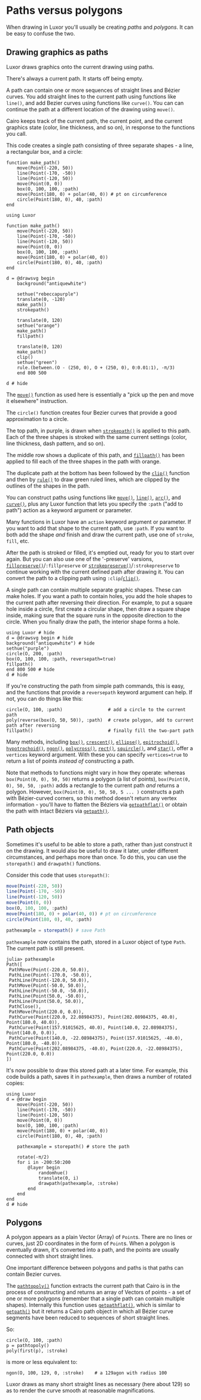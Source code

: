 # Paths versus polygons

When drawing in Luxor you'll usually be creating _paths_ and
_polygons_. It can be easy to confuse the two.

## Drawing graphics as paths

Luxor draws graphics onto the current drawing using paths.

There's always a current path. It starts off being empty.

A path can contain one or more sequences of straight lines
and Bézier curves. You add straight lines to the current
path using functions like `line()`, and add Bezier curves
using functions like `curve()`. You can can continue the
path at a different location of the drawing using `move()`.

Cairo keeps track of the current path, the current point,
and the current graphics state (color, line thickness, and
so on), in response to the functions you call.

This code creates a single path consisting of three separate
shapes - a line, a rectangular box, and a circle:

```
function make_path()
    move(Point(-220, 50))
    line(Point(-170, -50))
    line(Point(-120, 50))
    move(Point(0, 0))
    box(O, 100, 100, :path)
    move(Point(180, 0) + polar(40, 0)) # pt on circumference
    circle(Point(180, 0), 40, :path)
end
```

```@setup pathexample
using Luxor

function make_path()
    move(Point(-220, 50))
    line(Point(-170, -50))
    line(Point(-120, 50))
    move(Point(0, 0))
    box(O, 100, 100, :path)
    move(Point(180, 0) + polar(40, 0))
    circle(Point(180, 0), 40, :path)
end

d = @drawsvg begin
    background("antiquewhite")

    sethue("rebeccapurple")
    translate(0, -120)
    make_path()
    strokepath()

    translate(0, 120)
    sethue("orange")
    make_path()
    fillpath()

    translate(0, 120)
    make_path()
    clip()
    sethue("green")
    rule.(between.(O - (250, 0), O + (250, 0), 0:0.01:1), -π/3)
    end 800 500
```

```@example pathexample
d # hide
```

The [`move()`](@ref) function as used here is essentially a "pick up
the pen and move it elsewhere" instruction.

The `circle()` function creates four Bezier curves that provide a good approximation to a circle.

The top path, in purple, is drawn when
[`strokepath()`](@ref) is applied to this path. Each of the
three shapes is stroked with the same current settings
(color, line thickness, dash pattern, and so on).

The middle row shows a duplicate of this path, and
[`fillpath()`](@ref) has been applied to fill each of
the three shapes in the path with orange.

The duplicate path at the bottom has been followed by
the [`clip()`](@ref) function and then by
[`rule()`](@ref) to draw green ruled lines, which are
clipped by the outlines of the shapes in the path.

You can construct paths using functions like [`move()`](@ref),
[`line()`](@ref), [`arc()`](@ref), and [`curve()`](@ref), plus any Luxor function
that lets you specify the `:path` ("add to path") action as a
keyword argument or parameter.

Many functions in Luxor have an `action` keyword argument or
parameter. If you want to add that shape to the current
path, use `:path`. If you want to both add the shape _and_
finish and draw the current path, use one of `stroke`,
`fill`, etc.  

After the path is stroked or filled, it's emptied out, ready
for you to start over again. But you can also use one of the
'-preserve' varsions, [`fillpreserve()`](@ref)/`:fillpreserve` or
[`strokepreserve()`](@ref)/`:strokepreserve` to continue working
with the current defined path after drawing it. You can
convert the path to a clipping path using
`:clip`/[`clip()`](@ref).

A single path can contain multiple separate graphic shapes.
These can make holes. If you want a path to contain holes,
you add the hole shapes to the current path after reversing
their direction. For example, to put a square hole inside a
circle, first create a circular shape, then draw a square
shape inside, making sure that the square runs in the
opposite direction to the circle. When you finally draw the
path, the interior shape forms a hole.

```@example
using Luxor # hide
d = @drawsvg begin # hide
background("antiquewhite") # hide
sethue("purple")
circle(O, 200, :path)
box(O, 100, 100, :path, reversepath=true)
fillpath()
end 800 500 # hide
d # hide
```

If you're constructing the path from simple path commands,
this is easy, and the functions that provide a `reversepath`
keyword argument can help. If not, you can do things like
this:

```
circle(O, 100, :path)                 # add a circle to the current path
poly(reverse(box(O, 50, 50)), :path)  # create polygon, add to current path after reversing
fillpath()                            # finally fill the two-part path
```

Many methods, including [`box()`](@ref), [`crescent()`](@ref),
[`ellipse()`](@ref), [`epitrochoid()`](@ref),
[`hypotrochoid()`](@ref), [`ngon()`](@ref),
[`polycross()`](@ref), [`rect()`](@ref),
[`squircle()`](@ref), and [`star()`](@ref), offer a
`vertices` keyword argument. With these you can specify
`vertices=true` to return a list of points _instead of_
constructing a path.

Note that methods to functions might vary in how they
operate: whereas `box(Point(0, 0), 50, 50)` returns a
polygon (a list of points), `box(Point(0, 0), 50, 50,
:path)` adds a rectangle to the current path _and_ returns a
polygon. However, `box(Point(0, 0), 50, 50, 5 ... )`
constructs a path with Bézier-curved corners, so this
method doesn't return any vertex information - you'll have
to flatten the Béziers via [`getpathflat()`](@ref) or
obtain the path with intact Béziers via
[`getpath()`](@ref).

## Path objects

Sometimes it's useful to be able to store a path, rather
than just construct it on the drawing. It would also be
useful to draw it later, under different circumstances, and
perhaps more than once. To do this, you can use the `storepath()`
and `drawpath()` functions.

Consider this code that uses `storepath()`:

```julia
move(Point(-220, 50))
line(Point(-170, -50))
line(Point(-120, 50))
move(Point(0, 0))
box(O, 100, 100, :path)
move(Point(180, 0) + polar(40, 0)) # pt on circumference
circle(Point(180, 0), 40, :path)

pathexample = storepath() # save Path
```

`pathexample` now contains the path, stored in a Luxor object of type `Path`. The current path is still present.

```
julia> pathexample
Path([
 PathMove(Point(-220.0, 50.0)),
 PathLine(Point(-170.0, -50.0)),
 PathLine(Point(-120.0, 50.0)),
 PathMove(Point(-50.0, 50.0)),
 PathLine(Point(-50.0, -50.0)),
 PathLine(Point(50.0, -50.0)),
 PathLine(Point(50.0, 50.0)),
 PathClose(),
 PathMove(Point(220.0, 0.0)),
 PathCurve(Point(220.0, 22.08984375), Point(202.08984375, 40.0), Point(180.0, 40.0)),
 PathCurve(Point(157.91015625, 40.0), Point(140.0, 22.08984375), Point(140.0, 0.0)),
 PathCurve(Point(140.0, -22.08984375), Point(157.91015625, -40.0), Point(180.0, -40.0)),
 PathCurve(Point(202.08984375, -40.0), Point(220.0, -22.08984375), Point(220.0, 0.0))
])
```

It's now possible to draw this stored path at a later time. For example, this code builds a path, saves it in `pathexample`, then draws a number of rotated copies:

```@example
using Luxor
d = @draw begin
    move(Point(-220, 50))
    line(Point(-170, -50))
    line(Point(-120, 50))
    move(Point(0, 0))
    box(O, 100, 100, :path)
    move(Point(180, 0) + polar(40, 0))
    circle(Point(180, 0), 40, :path)

    pathexample = storepath() # store the path

    rotate(-π/2)
    for i in -200:50:200
        @layer begin
            randomhue()
            translate(0, i)
            drawpath(pathexample, :stroke)
        end
    end
end
d # hide
```

## Polygons

A polygon appears as a plain Vector (Array) of `Point`s.
There are no lines or curves, just 2D coordinates in the
form of `Point`s. When a polygon is eventually drawn, it's
converted into a path, and the points are usually connected
with short straight lines.

One important difference between polygons and paths is that
paths can contain Bezier curves.

The [`pathtopoly()`](@ref) function extracts the current
path that Cairo is in the process of constructing and
returns an array of Vectors of points - a set of one or more
polygons (remember that a single path can contain multiple
shapes). Internally this function uses
[`getpathflat()`](@ref), which is similar to
[`getpath()`](@ref) but it returns a Cairo path object in
which all Bézier curve segments have been reduced to
sequences of short straight lines.

So:

```
circle(O, 100, :path)
p = pathtopoly()
poly(first(p), :stroke)
```

is more or less equivalent to:

```
ngon(O, 100, 129, 0, :stroke)    # a 129agon with radius 100
```

Luxor draws as many short straight lines as necessary (here
about 129) so as to render the curve smooth at reasonable
magnifications.
